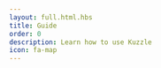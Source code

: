```yaml
---
layout: full.html.hbs
title: Guide
order: 0
description: Learn how to use Kuzzle
icon: fa-map
---
```


<!-- Note - content is ignored here -->
